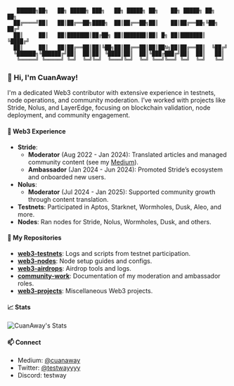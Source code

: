 ```

   ██████╗██╗   ██╗ █████╗ ███╗   ██╗ █████╗ ██╗    ██╗ █████╗ ██╗   ██╗
  ██╔════╝██║   ██║██╔══██╗████╗  ██║██╔══██╗██║    ██║██╔══██╗╚██╗ ██╔╝
  ██║     ██║   ██║███████║██╔██╗ ██║███████║██║ █╗ ██║███████║ ╚████╔╝ 
  ██║     ██║   ██║██╔══██║██║╚██╗██║██╔══██║██║██N╗██║██╔══██║  ╚██╔╝  
  ╚██████╗╚██████╔╝██║  ██║██║ ╚████║██║  ██║╚███╔███╔╝██║  ██║   ██║   
   ╚═════╝ ╚═════╝ ╚═╝  ╚═╝╚═╝  ╚═══╝╚═╝  ╚═╝ ╚══╝╚══╝ ╚═╝  ╚═╝   ╚═╝   

```

### 👋 Hi, I'm CuanAway!

I'm a dedicated Web3 contributor with extensive experience in testnets, node operations, and community moderation. I’ve worked with projects like Stride, Nolus, and LayerEdge, focusing on blockchain validation, node deployment, and community engagement.

#### 💼 Web3 Experience
- **Stride**:
  - **Moderator** (Aug 2022 - Jan 2024): Translated articles and managed community content (see my [Medium](https://medium.com/@cuanaway)).
  - **Ambassador** (Jan 2024 - Jun 2024): Promoted Stride’s ecosystem and onboarded new users.
- **Nolus**:
  - **Moderator** (Jul 2024 - Jan 2025): Supported community growth through content translation.
- **Testnets**: Participated in Aptos, Starknet, Wormholes, Dusk, Aleo, and more.
- **Nodes**: Ran nodes for Stride, Nolus, Wormholes, Dusk, and others.

#### 📂 My Repositories
- **[web3-testnets](https://github.com/CuanAway/web3-testnets)**: Logs and scripts from testnet participation.
- **[web3-nodes](https://github.com/CuanAway/web3-nodes)**: Node setup guides and configs.
- **[web3-airdrops](https://github.com/CuanAway/web3-airdrops)**: Airdrop tools and logs.
- **[community-work](https://github.com/CuanAway/community-work)**: Documentation of my moderation and ambassador roles.
- **[web3-projects](https://github.com/CuanAway/web3-projects)**: Miscellaneous Web3 projects.

#### 📈 Stats
![CuanAway's Stats](https://github-readme-stats.vercel.app/api?username=CuanAway&show_icons=true&theme=radical)

#### 📫 Connect
- Medium: [@cuanaway](https://medium.com/@cuanaway)
- Twitter: [@testwayyyy](https://twitter.com/testwayyyy)
- Discord: testway
